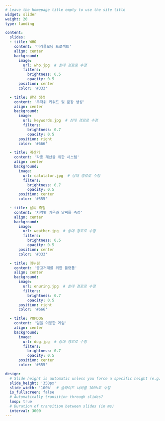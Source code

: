```yaml
---
# Leave the homepage title empty to use the site title
widget: slider
weight: 20
type: landing

content:
  slides:
  - title: WHO
    content: '미라클모닝 프로젝트'
    align: center
    background:
      image:
        url: who.jpg  # 상대 경로로 수정
        filters:
          brightness: 0.5
          opacity: 0.5
      position: center
      color: '#333'

  - title: 랜덤 생성
    content: '무작위 키워드 및 문장 생성'
    align: center
    background:
      image:
        url: keywords.jpg  # 상대 경로로 수정
        filters:
          brightness: 0.7
          opacity: 0.5
      position: right
      color: '#666'

  - title: 계산기
    content: '각종 계산을 위한 시스템'
    align: center
    background:
      image:
        url: calulator.jpg  # 상대 경로로 수정
        filters:
          brightness: 0.7
          opacity: 0.5
      position: center
      color: '#555'

  - title: 날씨 측정
    content: '지역별 기온과 날씨를 측정'
    align: center
    background:
      image:
        url: weather.jpg  # 상대 경로로 수정
        filters:
          brightness: 0.5
          opacity: 0.5
      position: center
      color: '#333'

  - title: 에누링
    content: '중고거래를 위한 플랫폼'
    align: center
    background:
      image:
        url: enuring.jpg  # 상대 경로로 수정
        filters:
          brightness: 0.7
          opacity: 0.5
      position: right
      color: '#666'

  - title: POPDOG
    content: '밈을 이용한 게임'
    align: center
    background:
      image:
        url: dog.jpg  # 상대 경로로 수정
        filters:
          brightness: 0.7
          opacity: 0.5
      position: center
      color: '#555'

design:
  # Slide height is automatic unless you force a specific height (e.g. '400px')
  slide_height: '350px'
  slide_width: '100%'  # 슬라이드 너비를 100%로 수정
  is_fullscreen: false
  # Automatically transition through slides?
  loop: true
  # Duration of transition between slides (in ms)
  interval: 3000
---
```


